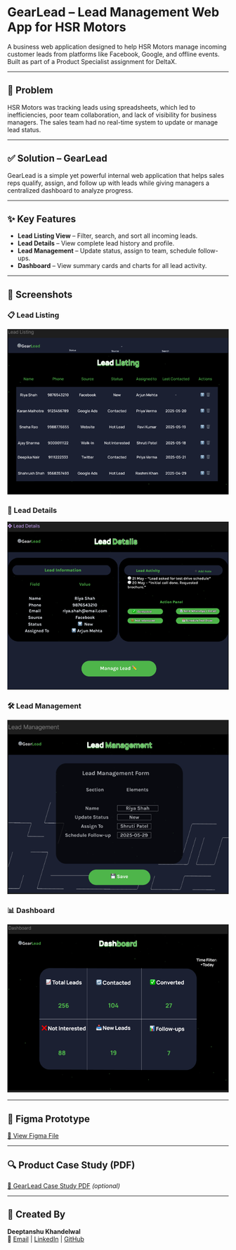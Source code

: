 # GearLead – Lead Management Web App for HSR Motors

A business web application designed to help HSR Motors manage incoming customer leads from platforms like Facebook, Google, and offline events. Built as part of a Product Specialist assignment for DeltaX.

---

## 🧠 Problem

HSR Motors was tracking leads using spreadsheets, which led to inefficiencies, poor team collaboration, and lack of visibility for business managers. The sales team had no real-time system to update or manage lead status.

---

## ✅ Solution – GearLead

GearLead is a simple yet powerful internal web application that helps sales reps qualify, assign, and follow up with leads while giving managers a centralized dashboard to analyze progress.

---

## ✨ Key Features

- **Lead Listing View** – Filter, search, and sort all incoming leads.
- **Lead Details** – View complete lead history and profile.
- **Lead Management** – Update status, assign to team, schedule follow-ups.
- **Dashboard** – View summary cards and charts for all lead activity.

---

## 📸 Screenshots

### 📋 Lead Listing
![Lead Listing](Screenshots/Screenshot%202025-05-22%20031407.png)

### 👤 Lead Details
![Lead Details](Screenshots/Screenshot%202025-05-22%20031421.png)

### 🛠️ Lead Management
![Lead Management](Screenshots/Screenshot%202025-05-22%20034826.png)

### 📊 Dashboard
![Dashboard](Screenshots/Screenshot%202025-05-22%20031452.png)

---

## 🔗 Figma Prototype

[🔗 View Figma File](https://www.figma.com/design/NlwaJnR3Q5HJXuWXQTz2Qu/HSR-Motors---Lead-Management-App?node-id=0-1&t=qiewZhSA8GMUvBx1-1)


---

## 🔍 Product Case Study (PDF)

[📄 GearLead Case Study PDF](GearLead_Case_Study.pdf) _(optional)_

---

## 👤 Created By

**Deeptanshu Khandelwal**  
📧 [Email](mailto:deeptanshukhandelwal@gmail.com) | [LinkedIn](https://www.linkedin.com/in/deeptanshu-khandelwal) | [GitHub](https://github.com/deeeptanshu)
